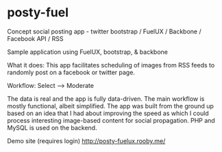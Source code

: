 # posty-fuel
Concept social posting app - twitter bootstrap / FuelUX / Backbone / Facebook API / RSS

Sample application using FuelUX, bootstrap, & backbone

What it does:
This app facilitates scheduling of images from RSS feeds to randomly post on a facebook or twitter page.

Workflow: Select --> Moderate

The data is real and the app is fully data-driven. The main workflow is mostly functional, albeit simplified. 
The app was built from the ground up based on an idea that I had about improving the speed as which I could 
process interesting image-based content for social propagation.  PHP and MySQL is used on the backend.

Demo site (requires login)
http://posty-fuelux.rooby.me/
